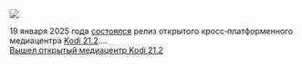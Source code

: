 <!--2025-01-19 14:00:30-->
<div class="yb">
  <div class="rss smaller1 habr"><img src="https://habrastorage.org/getpro/habr/upload_files/4eb/901/448/4eb901448a605dc3c4bd7c5df493b6c9.jpg" /><p>19&nbsp;января 2025&nbsp;года <a href="https://kodi.tv/article/kodi-21-2-omega-release/" rel="noopener noreferrer nofollow">состоялся</a> релиз открытого кросс‑платформенного медиацентра <a href="https://kodi.tv/" rel="noopener noreferrer nofollow">Kodi 21.2</a>.... <br><a class="light" href="https://habr.com/ru/news/874756/?utm_source=habrahabr&utm_medium=rss&utm_campaign=874756">Вышел открытый медиацентр Kodi 21.2</a></div>
</div>
